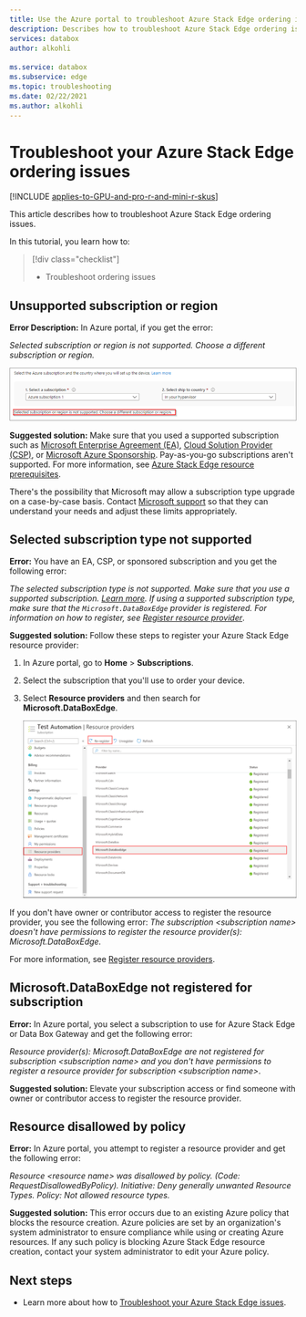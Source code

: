 ```yaml
---
title: Use the Azure portal to troubleshoot Azure Stack Edge ordering issues | Microsoft Docs 
description: Describes how to troubleshoot Azure Stack Edge ordering issues.
services: databox
author: alkohli

ms.service: databox
ms.subservice: edge
ms.topic: troubleshooting
ms.date: 02/22/2021
ms.author: alkohli
---
```

# Troubleshoot your Azure Stack Edge ordering issues

[!INCLUDE [applies-to-GPU-and-pro-r-and-mini-r-skus](../../includes/azure-stack-edge-applies-to-gpu-pro-r-mini-r-sku.md)]

This article describes how to troubleshoot Azure Stack Edge ordering issues.

In this tutorial, you learn how to:

> [!div class="checklist"]
>
> * Troubleshoot ordering issues

## Unsupported subscription or region

**Error Description:** In Azure portal, if you get the error:

*Selected subscription or region is not supported. Choose a different subscription or region.*

![Unsupported subscription or region](media/azure-stack-edge-troubleshoot-ordering/azure-stack-edge-troubleshoot-ordering-01.png)

**Suggested solution:**  Make sure that you used a supported subscription such as [Microsoft Enterprise Agreement (EA)](https://azure.microsoft.com/overview/sales-number/), [Cloud Solution Provider (CSP)](/partner-center/azure-plan-lp), or [Microsoft Azure Sponsorship](https://azure.microsoft.com/offers/ms-azr-0036p/). Pay-as-you-go subscriptions aren't supported. For more information, see [Azure Stack Edge resource prerequisites](azure-stack-edge-deploy-prep.md#prerequisites).

There's the possibility that Microsoft may allow a subscription type upgrade on a case-by-case basis. Contact [Microsoft support](https://azure.microsoft.com/support/options/) so that they can understand your needs and adjust these limits appropriately.

## Selected subscription type not supported

**Error:** You have an EA, CSP, or sponsored subscription and you get the following error:

*The selected subscription type is not supported. Make sure that you use a supported subscription. [Learn more](azure-stack-edge-deploy-prep.md#prerequisites). If using a supported subscription type, make sure that the `Microsoft.DataBoxEdge` provider is registered. For information on how to register, see [Register resource provider](azure-stack-edge-manage-access-power-connectivity-mode.md#register-resource-providers)*.

**Suggested solution:** Follow these steps to register your Azure Stack Edge resource provider:

1. In Azure portal, go to **Home** > **Subscriptions**.

2. Select the subscription that you'll use to order your device.

3. Select **Resource providers** and then search for **Microsoft.DataBoxEdge**.

    ![Register resource provider](media/azure-stack-edge-troubleshoot-ordering/azure-stack-edge-troubleshoot-ordering-02.png)

If you don't have owner or contributor access to register the resource provider, you see the following error: *The subscription &lt;subscription name&gt; doesn't have permissions to register the resource provider(s): Microsoft.DataBoxEdge.*

For more information, see [Register resource providers](azure-stack-edge-manage-access-power-connectivity-mode.md#register-resource-providers).

## Microsoft.DataBoxEdge not registered for subscription

**Error:** In Azure portal, you select a subscription to use for Azure Stack Edge or Data Box Gateway and get the following error:

*Resource provider(s): Microsoft.DataBoxEdge are not registered for subscription &lt;subscription name&gt; and you don't have permissions to register a resource provider for subscription &lt;subscription name&gt;*.

**Suggested solution:** Elevate your subscription access or find someone with owner or contributor access to register the resource provider.

## Resource disallowed by policy

**Error:** In Azure portal, you attempt to register a resource provider and get the following error:

*Resource &lt;resource name&gt; was disallowed by policy. (Code: RequestDisallowedByPolicy). Initiative: Deny generally unwanted Resource Types. Policy: Not allowed resource types.*

**Suggested solution:** This error occurs due to an existing Azure policy that blocks the resource creation. Azure policies are set by an organization's system administrator to ensure compliance while using or creating Azure resources. If any such policy is blocking Azure Stack Edge resource creation, contact your system administrator to edit your Azure policy.

## Next steps

* Learn more about how to [Troubleshoot your Azure Stack Edge issues](azure-stack-edge-troubleshoot.md).